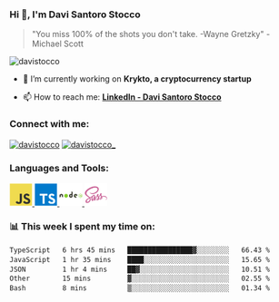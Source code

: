 <h3 align="left">Hi 👋, I'm Davi Santoro Stocco</h3>

> "You miss 100% of the shots you don't take. -Wayne Gretzky" -Michael Scott

<p align="left"> <img src="https://komarev.com/ghpvc/?username=davistocco&label=Profile%20views&color=0e75b6&style=flat" alt="davistocco" /> </p>

- 🚚 I’m currently working on **Krykto, a cryptocurrency startup**

<!-- - 🌱 I’m currently learning **OAuth2** -->

<!-- - 👯 I’m looking to collaborate on **Node and React projects** -->

- 📫 How to reach me: **[LinkedIn - Davi Santoro Stocco](https://linkedin.com/in/davistocco)**


<h3 align="left">Connect with me:</h3>
<p align="left">
<a href="https://linkedin.com/in/davistocco" target="blank"><img align="center" src="https://raw.githubusercontent.com/rahuldkjain/github-profile-readme-generator/master/src/images/icons/Social/linked-in-alt.svg" alt="davistocco" height="30" width="40" /></a>
<a href="https://instagram.com/davistocco_" target="blank"><img align="center" src="https://raw.githubusercontent.com/rahuldkjain/github-profile-readme-generator/master/src/images/icons/Social/instagram.svg" alt="davistocco_" height="30" width="40" /></a>
<!-- <a href="https://medium.com/davistocco" target="blank"><img align="center" src="https://raw.githubusercontent.com/rahuldkjain/github-profile-readme-generator/master/src/images/icons/Social/medium.svg" alt="davistocco" height="30" width="40" /></a>
</p>
 -->
<h3 align="left">Languages and Tools:</h3>
<p align="left">
  <a href="https://developer.mozilla.org/en-US/docs/Web/JavaScript" target="_blank" rel="noreferrer">
    <img src="https://raw.githubusercontent.com/devicons/devicon/master/icons/javascript/javascript-original.svg" alt="javascript" width="40" height="40"/>
  </a>
  
  <a href="https://www.typescriptlang.org/" target="_blank" rel="noreferrer">
    <img src="https://raw.githubusercontent.com/devicons/devicon/master/icons/typescript/typescript-original.svg" alt="typescript" width="40" height="40"/>
  </a>
  
  <a href="https://nodejs.org" target="_blank" rel="noreferrer">
    <img src="https://raw.githubusercontent.com/devicons/devicon/master/icons/nodejs/nodejs-original-wordmark.svg" alt="nodejs" width="40" height="40"/> 
  </a>
  
  <a href="https://sass-lang.com" target="_blank" rel="noreferrer">
    <img src="https://raw.githubusercontent.com/devicons/devicon/master/icons/sass/sass-original.svg" alt="sass" width="40" height="40"/>
  </a>
</p>

### 📊 This week I spent my time on:

<!--START_SECTION:waka-->

```txt
TypeScript   6 hrs 45 mins   ████████████████▓░░░░░░░░   66.43 %
JavaScript   1 hr 35 mins    ████░░░░░░░░░░░░░░░░░░░░░   15.65 %
JSON         1 hr 4 mins     ██▓░░░░░░░░░░░░░░░░░░░░░░   10.51 %
Other        15 mins         ▓░░░░░░░░░░░░░░░░░░░░░░░░   02.55 %
Bash         8 mins          ▒░░░░░░░░░░░░░░░░░░░░░░░░   01.34 %
```

<!--END_SECTION:waka-->
